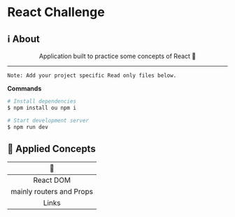 # React Challenge

## :information_source: About

<div align="center">

Application built to practice some concepts of React 🚀

---

</div>

```text
Note: Add your project specific Read only files below.
```

**Commands**

```bash
# Install dependencies
$ npm install ou npm i

# Start development server
$ npm run dev

```

## :brain: **Applied Concepts**

<div align="center">

|     :page_facing_up:     |
| :----------------------: |
|        React DOM         |
| mainly routers and Props |
|          Links           |

</div>
